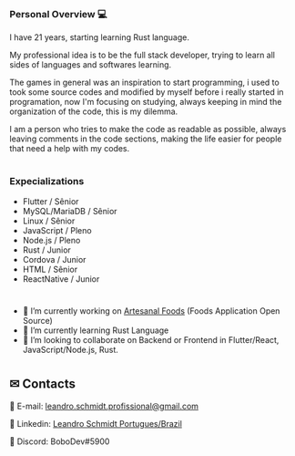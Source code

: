 ### Personal Overview 💻

I have 21 years, starting learning Rust language.

My professional idea is to be the full stack developer, trying to learn all sides of languages and softwares learning.

The games in general was an inspiration to start programming, i used to took some source codes and modified by myself before i really started in programation, now I'm focusing on studying, always keeping in mind the organization of the code, this is my dilemma.

I am a person who tries to make the code as readable as possible, always leaving comments in the code sections, making the life easier for people that need a help with my codes.

#
### Expecializations
- Flutter / Sênior
- MySQL/MariaDB / Sênior
- Linux / Sênior
- JavaScript / Pleno
- Node.js / Pleno
- Rust / Junior
- Cordova / Junior
- HTML / Sênior
- ReactNative / Junior

#
- 👷 I’m currently working on [Artesanal Foods](https://github.com/LeandroTheDev/artesanal_foods) (Foods Application Open Source)
- 📖 I’m currently learning Rust Language
- 👯 I’m looking to collaborate on Backend or Frontend in Flutter/React, JavaScript/Node.js, Rust.
#
## ✉ Contacts
📩 E-mail: leandro.schmidt.profissional@gmail.com

📠 Linkedin: [Leandro Schmidt Portugues/Brazil](https://www.linkedin.com/in/leandrothedev/)

💬 Discord: BoboDev#5900
